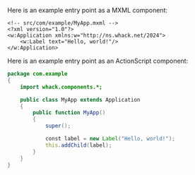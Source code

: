 Here is an example entry point as a MXML component:

```mxml
<!-- src/com/example/MyApp.mxml -->
<?xml version="1.0"?>
<w:Application xmlns:w="http://ns.whack.net/2024">
    <w:Label text="Hello, world!"/>
</w:Application>
```

Here is an example entry point as an ActionScript component:

```actionscript
package com.example
{
    import whack.components.*;

    public class MyApp extends Application
    {
        public function MyApp()
        {
            super();

            const label = new Label("Hello, world!");
            this.addChild(label);
        }
    }
}
```
